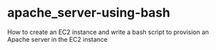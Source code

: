 # apache_server-using-bash
How to create an EC2 instance and write a bash script to provision an Apache server in the EC2 instance
